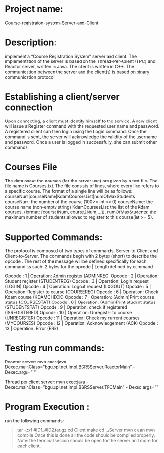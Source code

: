 # Project name: 
Course-registraion-system-Server-and-Client

# Description:
implement a “Course Registration System” server and client. 
The implementation of the server is based on the Thread-Per-Client (TPC) and Reactor server, written in Java. The client is written in C++. 
The communication between the server and the client(s) is based on binary communication protocol.

# Establishing a client/server connection
Upon connecting, a client must identify himself to the service. A new client will issue a Register command with the requested user name and password. 
A registered client can then login using the Login command. Once the command is sent, the server will acknowledge the validity of the username and password. 
Once a user is logged in successfully, she can submit other commands.

# Courses File
The data about the courses (for the server use) are given by a text file. 
The file name is Courses.txt. The file consists of lines, where every line refers to a specific course. The format of a single line will be as follows:
courseNum|courseName|KdamCoursesList|numOfMaxStudents
courseNum: the number of the course (100>= int >= 0)
courseName: the course name (non-empty string)
KdamCoursesList: the list of the Kdam courses. (format: [course1Num, course2Num,...]).
numOfMaxStudents: the maximum number of students allowed to register to this course(int >= 5).

# Supported Commands:
The protocol is composed of two types of commands, Server-to-Client and Client-to-Server. The commands begin with 2 bytes (short) to describe the opcode . 
The rest of the message will be defined specifically for each command as such:
2 bytes for the opcode | Length defined by command

Opcode : 1 | Operation: Admin register (ADMINREG)
Opcode : 2 | Operation: Student register (STUDENTREG)
Opcode : 3 | Operation: Login request (LOGIN)
Opcode : 4 | Operation: Logout request (LOGOUT)
Opcode : 5 | Operation: Register to course (COURSEREG)
Opcode : 6 | Operation: Check Kdam course (KDAMCHECK)
Opcode : 7 | Operation: (Admin)Print course status (COURSESTAT)
Opcode : 8 | Operation: (Admin)Print student status (STUDENTSTAT)
Opcode : 9 | Operation: check if registered (ISREGISTERED)
Opcode : 10 | Operation: Unregister to course (UNREGISTER)
Opcode : 11 | Operation: Check my current courses (MYCOURSES)
Opcode : 12 | Operation: Acknowledgement (ACK)
Opcode : 13 | Operation: Error (ERR)

# Testing run commands:
Reactor server:
mvn exec:java -Dexec.mainClass=”bgu.spl.net.impl.BGRSServer.ReactorMain” -
Dexec.args=”<port> <No of threads>”

Thread per client server:
mvn exec:java -Dexec.mainClass=”bgu.spl.net.impl.BGRSServer.TPCMain” -
Dexec.args=”<port>”
  
# Program Execution :
run the following commands:
> tar -zxf #ID1_#ID2.tar.gz
> cd Client
> make
> cd ../Server
> mvn clean
> mvn compile
Once this is done all the code should be compiled properly. 
Note: the terminal sesiion should be open for the server and more for each client.
